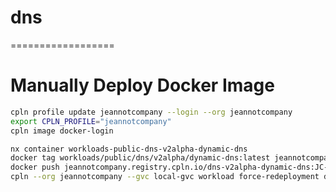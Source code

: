 # dns

==================

# Manually Deploy Docker Image

```bash
cpln profile update jeannotcompany --login --org jeannotcompany
export CPLN_PROFILE="jeannotcompany"
cpln image docker-login
```

```bash
nx container workloads-public-dns-v2alpha-dynamic-dns
docker tag workloads/public/dns/v2alpha/dynamic-dns:latest jeannotcompany.registry.cpln.io/dns-v2alpha-dynamic-dns:JC-123
docker push jeannotcompany.registry.cpln.io/dns-v2alpha-dynamic-dns:JC-123
cpln --org jeannotcompany --gvc local-gvc workload force-redeployment dns-v2alpha-dynamic-dns
```